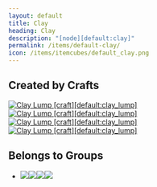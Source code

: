 ```yaml
---
layout: default
title: Clay
heading: Clay
description: "[node][default:clay]"
permalink: /items/default-clay/
icon: /items/itemcubes/default_clay.png
---
```



## Created by Crafts

<div class="craft">
    <div>
        <span><a href="{{site.baseurl}}/items/default-clay-lump/"><img src="{{site.baseurl}}/assets/img/items/textures/default_clay_lump.png" data-toggle="tooltip" title="Clay Lump [craft][default:clay_lump]"></a></span>
        <span><a href="{{site.baseurl}}/items/default-clay-lump/"><img src="{{site.baseurl}}/assets/img/items/textures/default_clay_lump.png" data-toggle="tooltip" title="Clay Lump [craft][default:clay_lump]"></a></span>
        <span></span>
    </div>
    <div>
        <span><a href="{{site.baseurl}}/items/default-clay-lump/"><img src="{{site.baseurl}}/assets/img/items/textures/default_clay_lump.png" data-toggle="tooltip" title="Clay Lump [craft][default:clay_lump]"></a></span>
        <span><a href="{{site.baseurl}}/items/default-clay-lump/"><img src="{{site.baseurl}}/assets/img/items/textures/default_clay_lump.png" data-toggle="tooltip" title="Clay Lump [craft][default:clay_lump]"></a></span>
        <span></span>
    </div>
    <div>
        <span></span>
        <span></span>
        <span></span>
    </div>
</div>


## Belongs to Groups

<ul class="list-items clearfix">
    <li><a href="{{site.baseurl}}/items/group-crumbly/"><span class="item-group" data-toggle="tooltip" title="Group: Crumbly [group][crumbly]"><img src="{{site.baseurl}}/assets/img/items/itemcubes/default_sandstone.png"><img src="{{site.baseurl}}/assets/img/items/itemcubes/stairs_slab_sandstone.png"><img src="{{site.baseurl}}/assets/img/items/itemcubes/stairs_slab_sandstonebrick.png"><img src="{{site.baseurl}}/assets/img/items/itemcubes/stairs_stair_sandstone.png"></span></a></li>
</ul>
